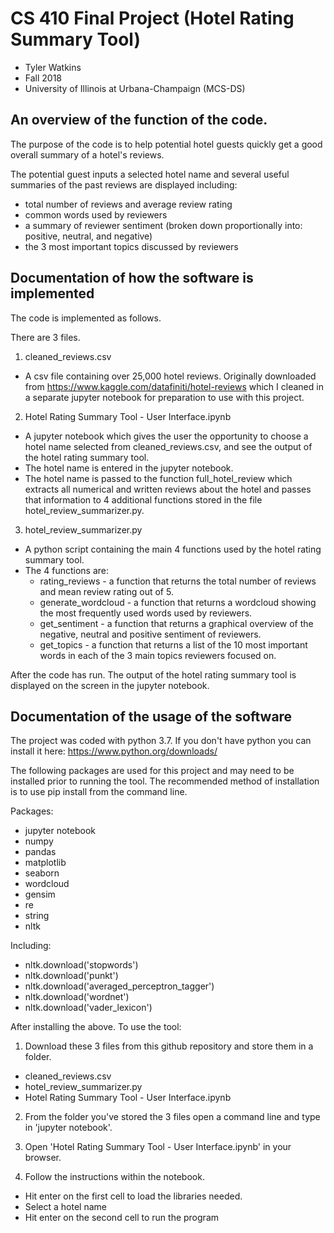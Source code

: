 # CS 410 Final Project (Hotel Rating Summary Tool) 
- Tyler Watkins
- Fall 2018
- University of Illinois at Urbana-Champaign (MCS-DS)

## An overview of the function of the code. 

The purpose of the code is to help potential hotel guests quickly get a good overall summary of a hotel's reviews.

The potential guest inputs a selected hotel name and several useful summaries of the past reviews are displayed including:

- total number of reviews and average review rating
- common words used by reviewers
- a summary of reviewer sentiment (broken down proportionally into: positive, neutral, and negative)
- the 3 most important topics discussed by reviewers


## Documentation of how the software is implemented

The code is implemented as follows.

There are 3 files.

1. cleaned_reviews.csv 
  - A csv file containing over 25,000 hotel reviews. Originally downloaded from https://www.kaggle.com/datafiniti/hotel-reviews which I cleaned in a separate jupyter notebook for preparation to use with this project. 

2. Hotel Rating Summary Tool - User Interface.ipynb
  - A jupyter notebook which gives the user the opportunity to choose a hotel name selected from cleaned_reviews.csv, and see the output of the hotel rating summary tool. 
  - The hotel name is entered in the jupyter notebook.
  - The hotel name is passed to the function full_hotel_review which extracts all numerical and written reviews about the hotel and passes that information to 4 additional functions stored in the file hotel_review_summarizer.py. 

3. hotel_review_summarizer.py
  - A python script containing the main 4 functions used by the hotel rating summary tool.
  - The 4 functions are:
    - rating_reviews - a function that returns the total number of reviews and mean review rating out of 5.
    - generate_wordcloud - a function that returns a wordcloud showing the most frequently used words used by reviewers.
    - get_sentiment - a function that returns a graphical overview of the negative, neutral and positive sentiment of reviewers.
    - get_topics - a function that returns a list of the 10 most important words in each of the 3 main topics reviewers focused on.
  
After the code has run. The output of the hotel rating summary tool is displayed on the screen in the jupyter notebook.

## Documentation of the usage of the software

The project was coded with python 3.7. If you don't have python you can install it here:
https://www.python.org/downloads/

The following packages are used for this project and may need to be installed prior to running the tool. The recommended method of installation is to use pip install from the command line.
 
 Packages:
  - jupyter notebook
  - numpy
  - pandas
  - matplotlib
  - seaborn
  - wordcloud
  - gensim
  - re
  - string
  - nltk

Including:
  - nltk.download('stopwords')
  - nltk.download('punkt')
  - nltk.download('averaged_perceptron_tagger')
  - nltk.download('wordnet')
  - nltk.download('vader_lexicon')

After installing the above. To use the tool:

1. Download these 3 files from this github repository and store them in a folder.
- cleaned_reviews.csv
- hotel_review_summarizer.py
- Hotel Rating Summary Tool - User Interface.ipynb

2. From the folder you've stored the 3 files open a command line and type in 'jupyter notebook'.

3. Open 'Hotel Rating Summary Tool - User Interface.ipynb' in your browser.

4. Follow the instructions within the notebook.
- Hit enter on the first cell to load the libraries needed.
- Select a hotel name
- Hit enter on the second cell to run the program
